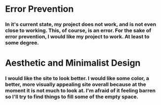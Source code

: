# Error Prevention
### In it's current state, my project does not work, and is not even close to working. This, of course, is an error. For the sake of error prevention, I would like my project to work. At least to some degree.

# Aesthetic and Minimalist Design
### I would like the site to look better. I would like some color, a better, more visually appealing site overall because at the moment it is not much to look at. I'm afraid of it feeling barren so I'll try to find things to fill some of the empty space.